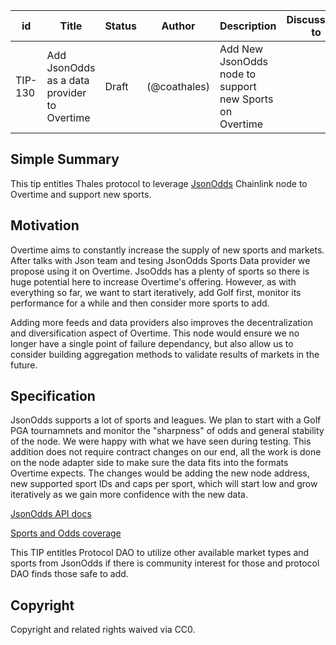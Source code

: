 | id | Title | Status | Author | Description | Discussions to | Created |
| ----------- | ----------- | ----------- | ----------- | ----------- | ----------- | ----------- |
| TIP-130 | Add JsonOdds as a data provider to Overtime| Draft |  (@coathales) | Add New JsonOdds node to support new Sports on Overtime|  | 2023-06-27

## Simple Summary
This tip entitles Thales protocol to leverage [JsonOdds](https://jsonodds.com/) Chainlink node to Overtime and support new sports.

## Motivation
Overtime aims to constantly increase the supply of new sports and markets. After talks with Json team and tesing JsonOdds Sports Data provider we propose using it on Overtime. JsoOdds has a plenty of sports so there is huge potential here to increase Overtime's offering. However, as with everything so far, we want to start iteratively, add Golf first, monitor its performance for a while and then consider more sports to add.

Adding more feeds and data providers also improves the decentralization and diversification aspect of Overtime. This node would ensure we no longer have a single point of failure dependancy, but also allow us to consider building aggregation methods to validate results of markets in the future.


## Specification
JsonOdds supports a lot of sports and leagues. 
We plan to start with a Golf PGA tournamnets and monitor the "sharpness" of odds and general stability of the node. We were happy with what we have seen during testing.
This addition does not require contract changes on our end, all the work is done on the node adapter side to make sure the data fits into the formats Overtime expects. The changes would be adding the new node address, new supported sport IDs and caps per sport, which will start low and grow iteratively as we gain more confidence with the new data.  

[JsonOdds API docs](https://jsonodds.com/documentation/)

[Sports and Odds coverage](https://jsonodds.com/documentation/#sports)  

This TIP entitles Protocol DAO to utilize other available market types and sports from JsonOdds if there is community interest for those and protocol DAO finds those safe to add.


## Copyright

Copyright and related rights waived via CC0.